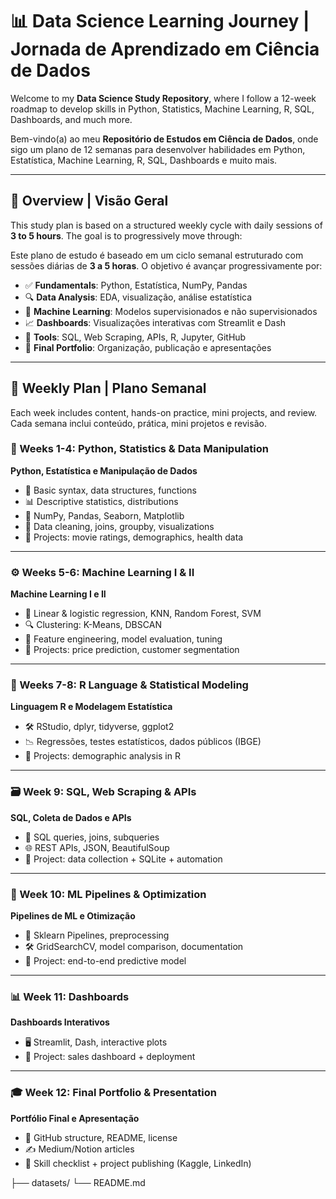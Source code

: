 # 📊 Data Science Learning Journey | Jornada de Aprendizado em Ciência de Dados

Welcome to my **Data Science Study Repository**, where I follow a 12-week roadmap to develop skills in Python, Statistics, Machine Learning, R, SQL, Dashboards, and much more.

Bem-vindo(a) ao meu **Repositório de Estudos em Ciência de Dados**, onde sigo um plano de 12 semanas para desenvolver habilidades em Python, Estatística, Machine Learning, R, SQL, Dashboards e muito mais.

---

## 🧭 Overview | Visão Geral

This study plan is based on a structured weekly cycle with daily sessions of **3 to 5 hours**. The goal is to progressively move through:

Este plano de estudo é baseado em um ciclo semanal estruturado com sessões diárias de **3 a 5 horas**. O objetivo é avançar progressivamente por:

- ✅ **Fundamentals**: Python, Estatística, NumPy, Pandas
- 🔍 **Data Analysis**: EDA, visualização, análise estatística
- 🤖 **Machine Learning**: Modelos supervisionados e não supervisionados
- 📈 **Dashboards**: Visualizações interativas com Streamlit e Dash
- 🧾 **Tools**: SQL, Web Scraping, APIs, R, Jupyter, GitHub
- 🚀 **Final Portfolio**: Organização, publicação e apresentações

---

## 📅 Weekly Plan | Plano Semanal

Each week includes content, hands-on practice, mini projects, and review.  
Cada semana inclui conteúdo, prática, mini projetos e revisão.

### 🔰 Weeks 1-4: Python, Statistics & Data Manipulation  
**Python, Estatística e Manipulação de Dados**

- 🧠 Basic syntax, data structures, functions
- 📊 Descriptive statistics, distributions
- 🧮 NumPy, Pandas, Seaborn, Matplotlib
- 🔧 Data cleaning, joins, groupby, visualizations  
- 📌 Projects: movie ratings, demographics, health data

---

### ⚙️ Weeks 5-6: Machine Learning I & II  
**Machine Learning I e II**

- 🤖 Linear & logistic regression, KNN, Random Forest, SVM
- 🔍 Clustering: K-Means, DBSCAN
- 🧪 Feature engineering, model evaluation, tuning
- 📌 Projects: price prediction, customer segmentation

---

### 📐 Weeks 7-8: R Language & Statistical Modeling  
**Linguagem R e Modelagem Estatística**

- 🛠 RStudio, dplyr, tidyverse, ggplot2
- 📉 Regressões, testes estatísticos, dados públicos (IBGE)
- 📌 Projects: demographic analysis in R

---

### 🗃️ Week 9: SQL, Web Scraping & APIs  
**SQL, Coleta de Dados e APIs**

- 📄 SQL queries, joins, subqueries
- 🌐 REST APIs, JSON, BeautifulSoup
- 📌 Project: data collection + SQLite + automation

---

### 🧠 Week 10: ML Pipelines & Optimization  
**Pipelines de ML e Otimização**

- 🔁 Sklearn Pipelines, preprocessing
- 🛠 GridSearchCV, model comparison, documentation
- 📌 Project: end-to-end predictive model

---

### 📊 Week 11: Dashboards  
**Dashboards Interativos**

- 🖥️ Streamlit, Dash, interactive plots
- 📌 Project: sales dashboard + deployment

---

### 🎓 Week 12: Final Portfolio & Presentation  
**Portfólio Final e Apresentação**

- 📁 GitHub structure, README, license
- ✍️ Medium/Notion articles
- 🧾 Skill checklist + project publishing (Kaggle, LinkedIn)

├── datasets/
└── README.md
